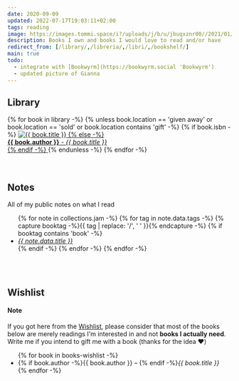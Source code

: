 ```yaml
---
date: 2020-09-09
updated: 2022-07-17T19:03:11+02:00
tags: reading
image: https://images.tommi.space/i?/uploads/j/b/u/jbuqxznr00//2021/01/15/20210115120147-9340ca01-me.jpg
description: Books I own and books I would love to read and/or have
redirect_from: [/library/,/libreria/,/libri/,/bookshelf/]
main: true
todo:
  - integrate with [Bookwyrm](https://bookwyrm.social 'Bookwyrm')
  - updated picture of Gianna
---
```

<style>
	li {
		margin-bottom: 0;
	}
</style>

## Library

<div class='library'>
	{% for book in library -%}
		{% unless book.location == 'given away' or book.location == 'sold' or book.location contains 'gift' -%}
			{% if book.isbn -%}
				<a href='<https://openlibrary.org/isbn/{{> book.isbn }}' title='{{ book.title }} in the Open Library'>
					<img src='<https://covers.openlibrary.org/b/isbn/{{> book.isbn }}-M.jpg?default=false' alt='{{ book.title }}' title='{{ book.title }}'>
			{% else -%}
				<a href='javascript:void(0)' title='{{ book.title }}'>
				<div><strong>{{ book.author }}</strong> - <cite>{{ book.title }}</cite></div>
			{% endif -%}
				</a>
		{% endunless -%}
	{% endfor -%}
</div>

<br>
<br>

## Notes

All of my public notes on what I read

<ul class='two'>
	{% for note in collections.jam -%}
		{% for tag in note.data.tags -%}
			{% capture booktag -%}{{ tag | replace: '/', ' ' }}{% endcapture -%}
			{% if booktag contains 'book' -%}
				<li lang='{{ note.data.lang }}'><cite><a href='{{ note.url }}' hreflang='{{ note.data.lang }}' title='{{ note.data.title }}'>{{ note.data.title }}</a></cite></li>
			{% endif -%}
		{% endfor -%}
	{% endfor -%}
</ul>

<br>
<br>

## Wishlist

<div class='yellow box'>
	<h4>Note</h4>
	If you got here from the <a href='https://tommi.space/wishlist' title='My Wishlist'>Wishlist</a>, please consider that most of the books below are merely readings I'm interested in and not <strong>books I actually need</strong>. Write me if you intend to gift me with a book (thanks for the idea ❤️)
</div>

<ul class='two'>
	{% for book in books-wishlist -%}
		<li>{% if book.author -%}{{ book.author }} – {% endif -%}<cite>{{ book.title }}</cite></li>
	{% endfor -%}
</ul>